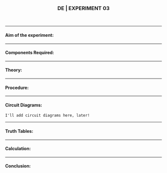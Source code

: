 <br>
<h3 align=center><b>DE | EXPERIMENT 03</b></h3>
<br>

---

#### **Aim of the experiment:**
> 

---

#### **Components Required:**


---

#### **Theory:**


---

#### **Procedure:**

---

#### **Circuit Diagrams:**
```text
I'll add circuit diagrams here, later!
```

---

#### **Truth Tables:**


---

#### **Calculation:**


---

#### **Conclusion:**

